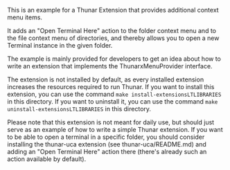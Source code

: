 This is an example for a Thunar Extension that provides additional context menu items.

It adds an "Open Terminal Here" action to the folder context menu and to the file context menu of directories, and thereby allows you to open a new Terminal instance in the given folder.

The example is mainly provided for developers to get an idea about how to write an extension that implements the ThunarxMenuProvider interface.

The extension is not installed by default, as every installed extension increases the resources required to run Thunar. If you want to install this extension, you can use the command `make install-extensionsLTLIBRARIES` in this directory. If you want to uninstall it, you can use the command `make uninstall-extensionsLTLIBRARIES` in this directory.

Please note that this extension is not meant for daily use, but should just serve as an example of how to write a simple Thunar extension. If you want to be able to open a terminal in a specific folder, you should consider installing the thunar-uca extension (see thunar-uca/README.md) and adding an "Open Terminal Here" action there (there's already such an action available by default).
